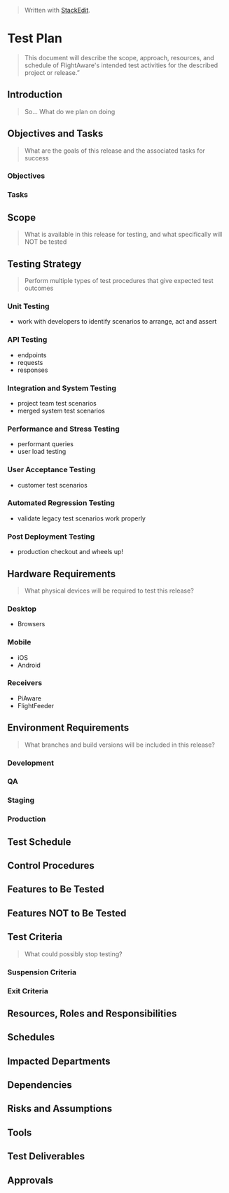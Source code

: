 
> Written with [StackEdit](https://stackedit.io/).

# Test Plan
> This document will describe the scope, approach, resources, and schedule of FlightAware's intended test activities for the described project or release.”
## Introduction
> So... What do we plan on doing
## Objectives and Tasks
> What are the goals of this release and the associated tasks for success
### Objectives
### Tasks
## Scope
> What is available in this release for testing, and what specifically will NOT be tested
## Testing Strategy
> Perform multiple types of test procedures that give expected test outcomes
### Unit Testing
- work with developers to identify scenarios to arrange, act and assert
### API Testing
- endpoints
- requests
- responses
### Integration and System Testing
- project team test scenarios
- merged system test scenarios
### Performance and Stress Testing
- performant queries
- user load testing
### User Acceptance Testing
- customer test scenarios
### Automated Regression Testing
- validate legacy test scenarios work properly
### Post Deployment Testing
- production checkout and wheels up!
## Hardware Requirements
> What physical devices will be required to test this release?
### Desktop
- Browsers
### Mobile
- iOS
- Android
### Receivers
- PiAware
- FlightFeeder
## Environment Requirements
> What branches and build versions will be included in this release?
### Development
### QA
### Staging
### Production
## Test Schedule
## Control Procedures
## Features to Be Tested
## Features NOT to Be Tested
## Test Criteria
> What could possibly stop testing?
### Suspension Criteria
### Exit Criteria
## Resources, Roles and Responsibilities
## Schedules
## Impacted Departments
## Dependencies
## Risks and Assumptions
## Tools
## Test Deliverables
## Approvals



<!--stackedit_data:
eyJoaXN0b3J5IjpbLTE5NDQ4NDMyNjksMTA1MzM1ODI2OSwxMz
E2MTMxODE0LC0yMzYxMzY5NTMsMTU4NTExMjY1NywxNjEzNjgx
NDAzLDczMDk5ODExNl19
-->